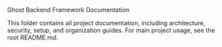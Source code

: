 Ghost Backend Framework Documentation

This folder contains all project documentation, including architecture, security, setup, and organization guides. For main project usage, see the root README.md.
